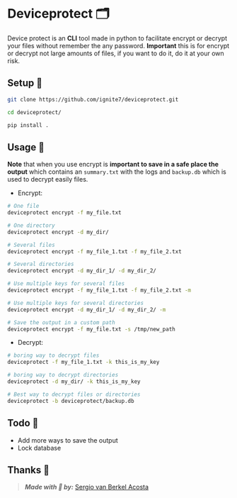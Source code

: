 # Deviceprotect 🗂

Device protect is an **CLI** tool made in python to facilitate encrypt or
decrypt your files without remember the any password. **Important** this is
for encrypt or decrypt not large amounts of files, if you want to do it,
do it at your own risk.

## Setup 🧲

```bash
git clone https://github.com/ignite7/deviceprotect.git

cd deviceprotect/

pip install .
```

## Usage 📕

**Note** that when you use encrypt is **important to save in a safe place
the output** which contains an `summary.txt` with the logs and `backup.db`
which is used to decrypt easily files.

- Encrypt:

```bash
# One file
deviceprotect encrypt -f my_file.txt

# One directory
deviceprotect encrypt -d my_dir/

# Several files
deviceprotect encrypt -f my_file_1.txt -f my_file_2.txt

# Several directories
deviceprotect encrypt -d my_dir_1/ -d my_dir_2/

# Use multiple keys for several files
deviceprotect encrypt -f my_file_1.txt -f my_file_2.txt -m

# Use multiple keys for several directories
deviceprotect encrypt -d my_dir_1/ -d my_dir_2/ -m

# Save the output in a custom path
deviceprotect encrypt -f my_file.txt -s /tmp/new_path
```

- Decrypt:

```bash
# boring way to decrypt files
deviceprotect -f my_file_1.txt -k this_is_my_key

# boring way to decrypt directories
deviceprotect -d my_dir/ -k this_is_my_key

# Best way to decrypt files or directories
deviceprotect -b deviceprotect/backup.db
```

## Todo 📣

- Add more ways to save the output
- Lock database

## Thanks 👏

> **_Made with 💙 by:_** [Sergio van Berkel Acosta](https://www.sergiovanberkel.com/)

